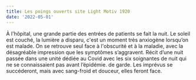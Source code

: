 ```yaml
---
title: Les poings ouverts site Light Motiv 1920
date: '2022-05-01'
---
```

À l’hôpital, une grande partie des entrées de patients se fait la nuit.
Le soleil est couché, la lumière a disparu, c'est un moment très anxiogène
lorsqu’on est malade. On se retrouve seul face à l'obscurité et à la maladie, avec la
désagréable impression que les symptômes s’aggravent. Récit d’une nuit passée
dans une unité dédiée au Covid avec les six soignantes de nuit qui ne se
connaissaient pas avant l’épidémie. de garde. Les imprévus se succéderont, mais
avec sang-froid et douceur, elles feront face.
